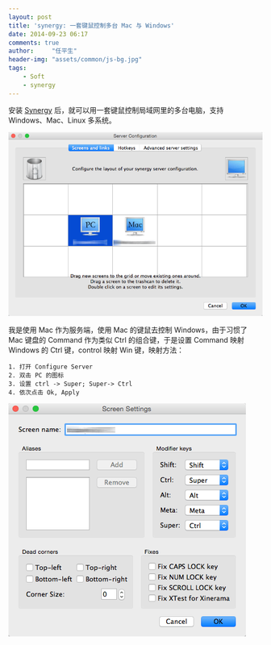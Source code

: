 ```yaml
---
layout: post
title: 'synergy: 一套键鼠控制多台 Mac 与 Windows'
date: 2014-09-23 06:17
comments: true
author:     "任平生"
header-img: "assets/common/js-bg.jpg"
tags:
    - Soft
    - synergy
---
```

安装 [Synergy](http://synergy-project.org/) 后，就可以用一套键鼠控制局域网里的多台电脑，支持 Windows、Mac、Linux 多系统。

![synergy-1.png](/assets/2014/09/synergy-1.png)



我是使用 Mac 作为服务端，使用 Mac 的键鼠去控制 Windows，由于习惯了 Mac 键盘的 Command 作为类似 Ctrl 的组合键，于是设置 Command 映射 Windows 的 Ctrl 键，control 映射 Win 键，映射方法：

    1. 打开 Configure Server
    2. 双击 PC 的图标
    3. 设置 ctrl -> Super; Super-> Ctrl
    4. 依次点击 Ok, Apply

![synergy-2.png](/assets/2014/09/synergy-2.png)

